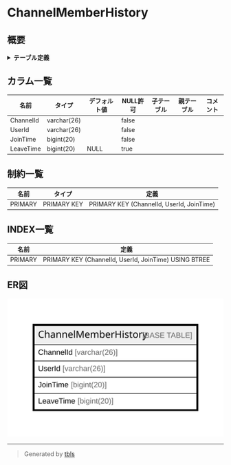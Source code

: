 # ChannelMemberHistory

## 概要

<details>
<summary><strong>テーブル定義</strong></summary>

```sql
CREATE TABLE `ChannelMemberHistory` (
  `ChannelId` varchar(26) NOT NULL,
  `UserId` varchar(26) NOT NULL,
  `JoinTime` bigint(20) NOT NULL,
  `LeaveTime` bigint(20) DEFAULT NULL,
  PRIMARY KEY (`ChannelId`,`UserId`,`JoinTime`)
) ENGINE=InnoDB DEFAULT CHARSET=utf8mb4
```

</details>

## カラム一覧

| 名前        | タイプ         | デフォルト値       | NULL許可   | 子テーブル      | 親テーブル      | コメント     |
| --------- | ----------- | ------------ | -------- | ---------- | ---------- | -------- |
| ChannelId | varchar(26) |              | false    |            |            |          |
| UserId    | varchar(26) |              | false    |            |            |          |
| JoinTime  | bigint(20)  |              | false    |            |            |          |
| LeaveTime | bigint(20)  | NULL         | true     |            |            |          |

## 制約一覧

| 名前      | タイプ         | 定義                                        |
| ------- | ----------- | ----------------------------------------- |
| PRIMARY | PRIMARY KEY | PRIMARY KEY (ChannelId, UserId, JoinTime) |

## INDEX一覧

| 名前      | 定義                                                    |
| ------- | ----------------------------------------------------- |
| PRIMARY | PRIMARY KEY (ChannelId, UserId, JoinTime) USING BTREE |

## ER図

![er](ChannelMemberHistory.svg)

---

> Generated by [tbls](https://github.com/k1LoW/tbls)
